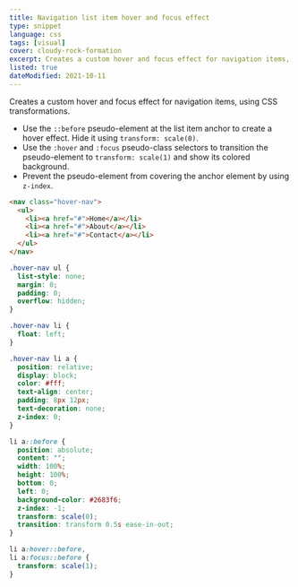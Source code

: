```yaml
---
title: Navigation list item hover and focus effect
type: snippet
language: css
tags: [visual]
cover: cloudy-rock-formation
excerpt: Creates a custom hover and focus effect for navigation items, using CSS transformations.
listed: true
dateModified: 2021-10-11
---
```


Creates a custom hover and focus effect for navigation items, using CSS transformations.

- Use the `::before` pseudo-element at the list item anchor to create a hover effect. Hide it using `transform: scale(0)`.
- Use the `:hover` and `:focus` pseudo-class selectors to transition the pseudo-element to `transform: scale(1)` and show its colored background.
- Prevent the pseudo-element from covering the anchor element by using `z-index`.

```html
<nav class="hover-nav">
  <ul>
    <li><a href="#">Home</a></li>
    <li><a href="#">About</a></li>
    <li><a href="#">Contact</a></li>
  </ul>
</nav>
```

```css
.hover-nav ul {
  list-style: none;
  margin: 0;
  padding: 0;
  overflow: hidden;
}

.hover-nav li {
  float: left;
}

.hover-nav li a {
  position: relative;
  display: block;
  color: #fff;
  text-align: center;
  padding: 8px 12px;
  text-decoration: none;
  z-index: 0;
}

li a::before {
  position: absolute;
  content: "";
  width: 100%;
  height: 100%;
  bottom: 0;
  left: 0;
  background-color: #2683f6;
  z-index: -1;
  transform: scale(0);
  transition: transform 0.5s ease-in-out;
}

li a:hover::before,
li a:focus::before {
  transform: scale(1);
}
```
